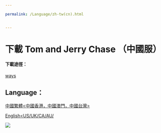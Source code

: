 ```yaml
---

permalink: /Language/zh-tw(cn).html


---
```

# 下載 Tom and Jerry Chase （中國服）

#### 下載途徑：
[ways](/dowmload-ways.html)
## Language：

[中國繁體<中國香港，中國澳門，中國台灣>](#)

[English<US/UK/CA/AU/](/#)

<a href="https://github.com/he21o/Dowmload-the-Tom-and-Jerry-Chase-CN">
<img border="0" src="https://s.cn.bing.net/th?id=OJ.b4JIBX4qc40CKw&pid=MsnJVFeeds&w=64&h=64" />
</a>
